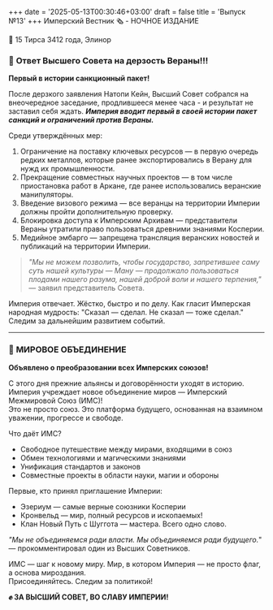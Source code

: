 +++
date = '2025-05-13T00:30:46+03:00'
draft = false
title = 'Выпуск №13'
+++
Имперский Вестник 🗞 - НОЧНОЕ ИЗДАНИЕ

📆 15 Тирса 3412 года, Элинор

### 🚫 **Ответ Высшего Совета на дерзость Вераны!!!**
**Первый в истории санкционный пакет!**

После дерзкого заявления Натопи Кейн, Высший Совет собрался на внеочередное заседание, продлившееся менее часа - и результат не заставил себя ждать.
***Империя вводит первый в своей истории пакет санкций и ограничений против Вераны.***

Среди утверждённых мер:  
1. Ограничение на поставку ключевых ресурсов — в первую очередь редких металлов, которые ранее экспортировались в Верану для нужд их промышленности.  
2. Прекращение совместных научных проектов — в том числе приостановка работ в Аркане, где ранее использовались веранские манипуляторы.  
3. Введение визового режима — все веранцы на территории Империи должны пройти дополнительную проверку.  
4. Блокировка доступа к Имперским Архивам — представители Вераны утратили право пользоваться древними знаниями Косперии.  
5. Медийное эмбарго — запрещена трансляция веранских новостей и публикаций на территории Империи.

>*"Мы не можем позволить, чтобы государство, запретившее саму суть нашей культуры — Манy — продолжало пользоваться плодами нашего разума, нашей доброй воли и нашего терпения,"*
>— заявил представитель Совета.

Империя отвечает. Жёстко, быстро и по делу. Как гласит Имперская народная мудрость: "Сказал — сделал. Не сказал — тоже сделал."
Следим за дальнейшим развитием событий.

---

### 🤝 **МИРОВОЕ ОБЪЕДИНЕНИЕ** 
**Объявлено о преобразовании всех Имперских союзов!**

С этого дня прежние альянсы и договорённости уходят в историю.  
Империя учреждает новое объединение миров — Имперский Межмировой Союз (ИМС)!  
Это не просто союз. Это платформа будущего, основанная на взаимном уважении, прогрессе и свободе.

Что даёт ИМС?  
- Свободное путешествие между мирами, входящими в союз  
- Обмен технологиями и магическими знаниями  
- Унификация стандартов и законов  
- Совместные проекты в области науки, магии и обороны

Первые, кто принял приглашение Империи:  
- Эзериум — самые верные союзники Косперии
- Кронвельд — мир, полный ресурсов и ископаемых!
- Клан Новый Путь с Шуггота — мастера. Всего одно слово.

*"Мы не объединяемся ради власти. Мы объединяемся ради будущего.*"
— прокомментировал один из Высших Советников.

ИМС — шаг к новому миру. Мир, в котором Империя — не просто флаг, а основа мироздания.  
Присоединяйтесь. Следим за политикой!

**✊ ЗА ВЫСШИЙ СОВЕТ, ВО СЛАВУ ИМПЕРИИ!**